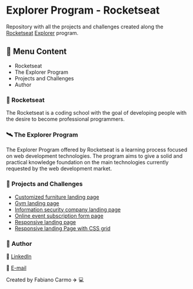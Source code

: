 # Explorer Program - Rocketseat

Repository with all the projects and challenges created along the [Rocketseat](https://rocketseat.com.br) [Explorer](https://www.rocketseat.com.br/explorer) program.

## :memo: Menu Content

- Rocketseat
- The Explorer Program
- Projects and Challenges
- Author

### :rocket: Rocketseat

The Rocketseat is a coding school with the goal of developing people with the desire to become professional programmers.

### :artificial_satellite: The Explorer Program

The Explorer Program offered by Rocketseat is a learning process focused on web development technologies. The program aims to give a solid and practical knowledge foundation on the main technologies currently requested by the web development market.

### :file_folder: Projects and Challenges

- [Customized furniture landing page](https://github.com/FabianoCarmo/explorer-rocketseat/tree/main/customized-furniture-landing-page)
- [Gym landing page](https://github.com/FabianoCarmo/explorer-rocketseat/tree/main/gym-landing-page)
- [Information security company landing page](https://github.com/FabianoCarmo/explorer-rocketseat/tree/main/info-security-company-landing-page)
- [Online event subscription form page](https://github.com/FabianoCarmo/explorer-rocketseat/tree/main/subscription-form-page)
- [Responsive landing page](https://github.com/FabianoCarmo/explorer-rocketseat/tree/main/responsive-page)
- [Responsive landing Page with CSS grid](https://github.com/FabianoCarmo/explorer-rocketseat/tree/main/responsive-grid-page)

### :raising_hand: Author

:link: [LinkedIn](https://www.linkedin.com/in/fabiano-carmo/)

:email: [E-mail](mailto:fabianopc@yahoo.com)

Created by Fabiano Carmo :airplane: :computer:
